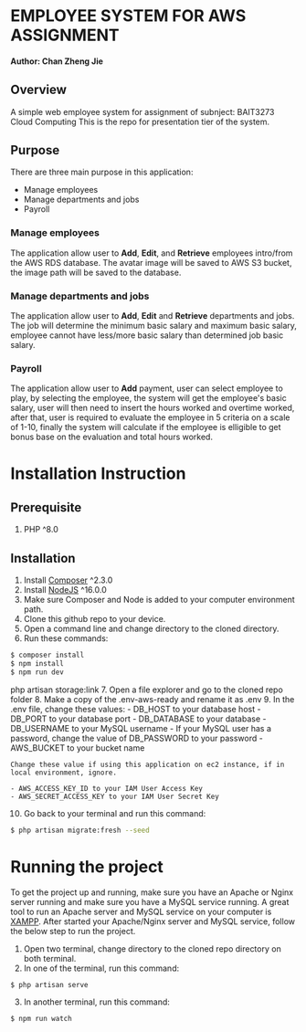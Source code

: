 # EMPLOYEE SYSTEM FOR AWS ASSIGNMENT
#### Author: Chan Zheng Jie

## Overview

A simple web employee system for assignment of subnject: BAIT3273 Cloud Computing
This is the repo for presentation tier of the system.

## Purpose

There are three main purpose in this application:
- Manage employees
- Manage departments and jobs
- Payroll

### Manage employees
The application allow user to **Add**, **Edit**, and **Retrieve** employees intro/from the AWS RDS database.
The avatar image will be saved to AWS S3 bucket, the image path will be saved to the database.

### Manage departments and jobs
The application allow user to **Add**, **Edit** and **Retrieve** departments and jobs.
The job will determine the minimum basic salary and maximum basic salary, employee cannot have less/more basic salary than 
determined job basic salary.

### Payroll
The application allow user to **Add** payment, user can select employee to play, by selecting the employee,
the system will get the employee's basic salary, user will then need to insert the hours worked and overtime worked, 
after that, user is required to evaluate the employee in 5 criteria on a scale of 1-10, finally the system
will calculate if the employee is elligible to get bonus base on the evaluation and total hours worked.

# Installation Instruction
## Prerequisite
1. PHP ^8.0

## Installation
1. Install [Composer](https://getcomposer.org/) ^2.3.0
2. Install [NodeJS](https://nodejs.org/en/) ^16.0.0
3. Make sure Composer and Node is added to your computer environment path.
4. Clone this github repo to your device.
5. Open a command line and change directory to the cloned directory.
6. Run these commands:
```bash
$ composer install
$ npm install
$ npm run dev
```
php artisan storage:link
7. Open a file explorer and go to the cloned repo folder
8. Make a copy of the .env-aws-ready and rename it as .env
9. In the .env file, change these values:
    - DB_HOST to your database host
    - DB_PORT to your database port
    - DB_DATABASE to your database
    - DB_USERNAME to your MySQL username
    - If your MySQL user has a password, change the value of DB_PASSWORD to your password
    - AWS_BUCKET to your bucket name
    
    Change these value if using this application on ec2 instance, if in local environment, ignore.

    - AWS_ACCESS_KEY_ID to your IAM User Access Key
    - AWS_SECRET_ACCESS_KEY to your IAM User Secret Key
10. Go back to your terminal and run this command:
```bash
$ php artisan migrate:fresh --seed
```

# Running the project

To get the project up and running, make sure you have an Apache or Nginx server running and make sure you have a MySQL service running.
A great tool to run an Apache server and MySQL service on your computer is [XAMPP](http://localhost/dashboard/).
After started your Apache/Nginx server and MySQL service, follow the below step to run the project.

1. Open two terminal, change directory to the cloned repo directory on both terminal.
2. In one of the terminal, run this command: 
```bash
$ php artisan serve
```
3. In another terminal, run this command: 
```bash
$ npm run watch
```
